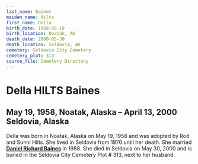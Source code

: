 ```yaml
---
last_name: Baines
maiden_name: Hilts
first_name: Della
birth_date: 1958-05-19
birth_location: Noatak, AK
death_date: 2000-05-30
death_location: Seldovia, AK
cemetery: Seldovia City Cemetery
cemetery_plot: 313
source_file: Cemetery Directory
---
```

# Della HILTS Baines

## May 19, 1958, Noatak, Alaska – April 13, 2000 Seldovia, Alaska

Della was born in Noatak, Alaska on May 19, 1958 and was adopted by Rod and Sunni Hilts. She lived in Seldovia from
1970 until her death. She married **[Daniel Richard
Baines](#daniel-richard-baines)** in 1988. She died in Seldovia on May 30, 2000 and is buried in the Seldovia City Cemetery Plot # 313, next to her husband.

